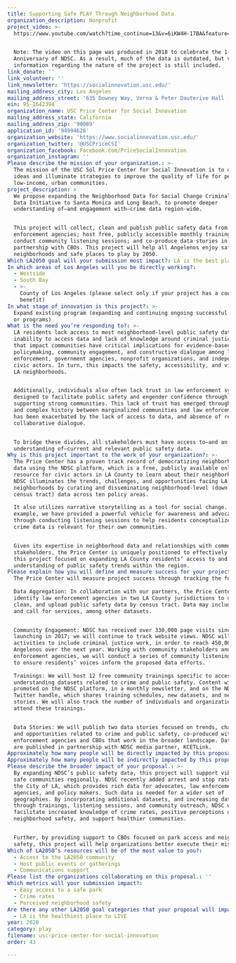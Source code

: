 ```yaml
---
title: Supporting Safe PLAY Through Neighborhood Data
organization_description: Nonprofit
project_video: >-
  https://www.youtube.com/watch?time_continue=13&v=6iKW4H-17BA&feature=emb_title 


  Note: The video on this page was produced in 2018 to celebrate the 1-year
  Anniversary of NDSC. As a result, much of the data is outdated, but valuable
  information regarding the nature of the project is still included.
link_donate: ''
link_volunteer: ''
link_newsletter: 'https://socialinnovation.usc.edu/'
mailing_address_city: Los Angeles
mailing_address_street: '635 Downey Way, Verna & Peter Dauterive Hall (VPD), 2nd Floor, Suite 207'
ein: 95-1642394
organization_name: USC Price Center for Social Innovation
mailing_address_state: California
mailing_address_zip: '90089'
application_id: '94994628'
organization_website: 'https://www.socialinnovation.usc.edu/'
organization_twitter: '@USCPriceCSI'
organization_facebook: Facebook.com/PriceSocialInnovation
organization_instagram: ''
Please describe the mission of your organization.: >-
  The mission of the USC Sol Price Center for Social Innovation is to develop
  ideas and illuminate strategies to improve the quality of life for people in
  low-income, urban communities.
project_description: >
  We propose expanding the Neighborhood Data for Social Change Criminal Justice
  Data Initiative to Santa Monica and Long Beach, to promote deeper
  understanding of—and engagement with—crime data region-wide. 


  This project will collect, clean and publish public safety data from law
  enforcement agencies; host free, publicly accessible monthly trainings;
  conduct community listening sessions; and co-produce data stories in
  partnership with CBOs. This project will help all Angelenos enjoy safe
  neighborhoods and safe places to play by 2050.
Which LA2050 goal will your submission most impact?: LA is the best place to PLAY
In which areas of Los Angeles will you be directly working?:
  - Westside
  - South Bay
  - >-
    County of Los Angeles (please select only if your project has a countywide
    benefit)
In what stage of innovation is this project?: >-
  Expand existing program (expanding and continuing ongoing successful projects
  or programs)
What is the need you’re responding to?: >-
  LA residents lack access to most neighborhood-level public safety data. The
  inability to access data and lack of knowledge around criminal justice issues
  that impact communities have critical implications for evidence-based
  policymaking, community engagement, and constructive dialogue among law
  enforcement, government agencies, nonprofit organizations, and independent
  civic actors. In turn, this impacts the safety, accessibility, and vibrancy of
  LA neighborhoods.


  Additionally, individuals also often lack trust in law enforcement systems
  designed to facilitate public safety and engender confidence through
  supporting strong communities. This lack of trust has emerged through a long
  and complex history between marginalized communities and law enforcement, but
  has been exacerbated by the lack of access to data, and absence of resulting
  collaborative dialogue.


  To bridge these divides, all stakeholders must have access to—and an
  understanding of—current and relevant public safety data.
Why is this project important to the work of your organization?: >-
  The Price Center has a proven track record of democratizing neighborhood-level
  data using the NDSC platform, which is a free, publicly available online
  resource for civic actors in LA County to learn about their neighborhoods.
  NDSC illuminates the trends, challenges, and opportunities facing LA County
  neighborhoods by curating and disseminating neighborhood-level (down to the
  census tract) data across ten policy areas.
   
  It also utilizes narrative storytelling as a tool for social change. For
  example, we have provided a powerful vehicle for awareness and advocacy
  through conducting listening sessions to help residents conceptualize how
  crime data is relevant for their own communities.


  Given its expertise in neighborhood data and relationships with community
  stakeholders, the Price Center is uniquely positioned to effectively implement
  this project focused on expanding LA County residents’ access to and
  understanding of public safety trends within the region.
Please explain how you will define and measure success for your project.: >-
  The Price Center will measure project success through tracking the following:
   
  Data Aggregation: In collaboration with our partners, the Price Center will
  identify law enforcement agencies in two LA County jurisdictions to obtain,
  clean, and upload public safety data by census tract. Data may include arrests
  and call for services, among other datasets.


  Community Engagement: NDSC has received over 330,000 page visits since
  launching in 2017; we will continue to track website views. NDSC will scale up
  activities to include criminal justice work, in order to reach 450,000
  Angelenos over the next year. Working with community stakeholders and law
  enforcement agencies, we will conduct a series of community listening sessions
  to ensure residents’ voices inform the proposed data efforts.
   
  Trainings: We will host 12 free community trainings specific to accessing and
  understanding datasets related to crime and public safety. Content will be
  promoted on the NDSC platform, in a monthly newsletter, and on the NDSC
  Twitter handle, which shares training schedules, new datasets, and new data
  stories. We will also track the number of individuals and organizations who
  attend these trainings.


  Data Stories: We will publish two data stories focused on trends, challenges,
  and opportunities related to crime and public safety, co-produced with law
  enforcement agencies and CBOs that work in the broader landscape. Data stories
  are published in partnership with NDSC media partner, KCETLink.
Approximately how many people will be directly impacted by this proposal?: '563068'
Approximately how many people will be indirectly impacted by this proposal?: '10200000'
Please describe the broader impact of your proposal.: >-
  By expanding NDSC’s public safety data, this project will support vibrant and
  safe communities regionally. NDSC recently added arrest and stop rate data for
  the City of LA, which provides rich data for advocates, law enforcement
  agencies, and policy makers. Such data is needed for a wider set of
  geographies. By incorporating additional datasets, and increasing data access
  through trainings, listening sessions, and community outreach, NDSC will
  facilitate increased knowledge of crime rates, positive perceptions of
  neighborhood safety, and support healthier communities.


  Further, by providing support to CBOs focused on park access and neighborhood
  safety, this project will help organizations better execute their missions.
Which of LA2050’s resources will be of the most value to you?:
  - Access to the LA2050 community
  - Host public events or gatherings
  - Communications support
Please list the organizations collaborating on this proposal.: ''
Which metrics will your submission impact?:
  - Easy access to a safe park
  - Crime rates
  - Perceived neighborhood safety
Are there any other LA2050 goal categories that your proposal will impact?:
  - LA is the healthiest place to LIVE
year: 2020
category: play
filename: usc-price-center-for-social-innovation
order: 43

---
```

